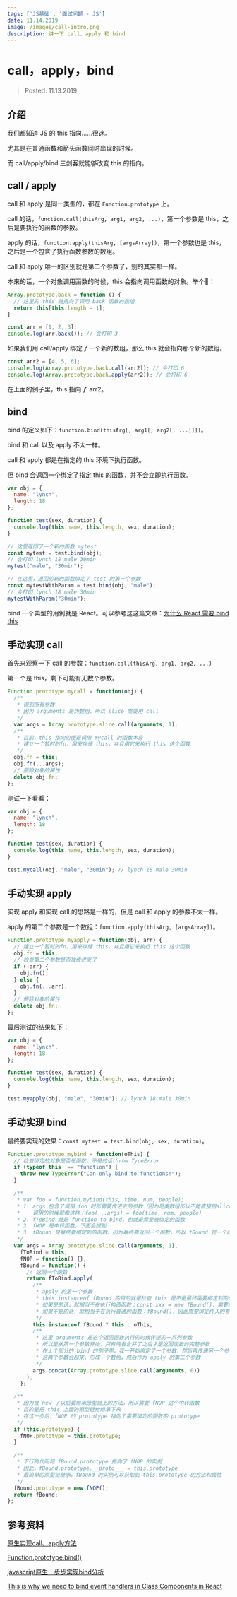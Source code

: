 ```yaml
---
tags: ['JS基础', '面试问题 - JS']
date: 11.14.2019
image: /images/call-intro.png
description: 讲一下 call、apply 和 bind
---
```


# call，apply，bind

> Posted: 11.13.2019

<Tag />

## 介绍

我们都知道 JS 的 this 指向……很迷。

尤其是在普通函数和箭头函数同时出现的时候。

而 call/apply/bind 三剑客就能够改变 this 的指向。

## call / apply

call 和 apply 是同一类型的，都在 `Function.prototype` 上。

call 的话，`function.call(thisArg, arg1, arg2, ...)`，第一个参数是 this，之后是要执行的函数的参数。

apply 的话，`function.apply(thisArg, [argsArray])`，第一个参数也是 this，之后是一个包含了执行函数参数的数组。

call 和 apply 唯一的区别就是第二个参数了，别的其实都一样。

本来的话，一个对象调用函数的时候，this 会指向调用函数的对象。举个🌰：

```javascript
Array.prototype.back = function () {
  // 这里的 this 就指向了调用 back 函数的数组
  return this[this.length - 1];
}

const arr = [1, 2, 3];
console.log(arr.back()); // 会打印 3
```

如果我们用 call/apply 绑定了一个新的数组，那么 this 就会指向那个新的数组。

```javascript
const arr2 = [4, 5, 6];
console.log(Array.prototype.back.call(arr2)); // 会打印 6
console.log(Array.prototype.back.apply(arr2)); // 会打印 6
```

在上面的例子里，this 指向了 arr2。

## bind

bind 的定义如下：`function.bind(thisArg[, arg1[, arg2[, ...]]])`。

bind 和 call 以及 apply 不太一样。

call 和 apply 都是在指定的 this 环境下执行函数。

但 bind 会返回一个绑定了指定 this 的函数，并不会立即执行函数。

```javascript
var obj = {
  name: "lynch",
  length: 18
};

function test(sex, duration) {
  console.log(this.name, this.length, sex, duration);
}

// 这里返回了一个新的函数 mytest
const mytest = test.bind(obj);
// 会打印 lynch 18 male 30min
mytest("male", "30min");

// 在这里，返回的新的函数绑定了 test 的第一个参数
const mytestWithParam = test.bind(obj, "male");
// 会打印 lynch 18 male 30min
mytestWithParam("30min");
```

bind 一个典型的用例就是 React。可以参考这这篇文章：[为什么 React 需要 bind this](/js-frameworks/react-bind.md)

## 手动实现 call

首先来观察一下 call 的参数：`function.call(thisArg, arg1, arg2, ...)`

第一个是 this，剩下可能有无数个参数。

```javascript
Function.prototype.mycall = function(obj) {
  /**
   * 得到所有参数
   * 因为 arguments 是伪数组，所以 slice 需要用 call
   */
  var args = Array.prototype.slice.call(arguments, 1);
  /**
   * 目前，this 指向的便是调用 mycall 的函数本身
   * 建立一个暂时的fn，用来存储 this，并且用它来执行 this 这个函数
   */
  obj.fn = this;
  obj.fn(...args);
  // 删除对象的属性
  delete obj.fn;
};
```

测试一下看看：

```javascript
var obj = {
  name: "lynch",
  length: 18
};

function test(sex, duration) {
  console.log(this.name, this.length, sex, duration);
}

test.mycall(obj, "male", "30min"); // lynch 18 male 30min
```

## 手动实现 apply

实现 apply 和实现 call 的思路是一样的，但是 call 和 apply 的参数不太一样。

apply 的第二个参数是一个数组：`function.apply(thisArg, [argsArray])`。

```javascript
Function.prototype.myapply = function(obj, arr) {
  // 建立一个暂时的fn，用来存储 this，并且用它来执行 this 这个函数
  obj.fn = this;
  // 检查第二个参数是否被传进来了
  if (!arr) {
    obj.fn();
  } else {
    obj.fn(...arr);
  }
  // 删除对象的属性
  delete obj.fn;
};
```

最后测试的结果如下：

```javascript
var obj = {
  name: "lynch",
  length: 18
};

function test(sex, duration) {
  console.log(this.name, this.length, sex, duration);
}

test.myapply(obj, "male", "30min"); // lynch 18 male 30min
```

## 手动实现 bind

最终要实现的效果：`const mytest = test.bind(obj, sex, duration)`。

```javascript
Function.prototype.mybind = function(oThis) {
  // 检查绑定的对象是否是函数，不是的话throw TypeError
  if (typeof this !== "function") {
    throw new TypeError("Can only bind to functions!");
  }

  /**
   * var foo = function.mybind(this, time, num, people);
   * 1. args 包含了调用 foo 时所需要传进去的参数（因为是类数组所以不能直接用slice）
   *    调用的时候就像这样：foo(...args) = foo(time, num, people)
   * 2. fToBind 就是 function to bind，也就是需要被绑定的函数
   * 3. fNOP 是中转函数，下面会提到
   * 3. fBound 是最终要绑定到的函数，因为最终要返回一个函数，所以 fBound 是一个函数
   */
  var args = Array.prototype.slice.call(arguments, 1),
    fToBind = this,
    fNOP = function() {},
    fBound = function() {
      // 返回一个函数
      return fToBind.apply(
        /**
         * apply 的第一个参数
         * this instanceof fBound 的目的就是检查 this 是不是最终需要绑定到的函数的实例
         * 如果是的话，就相当于在执行构造函数：const xxx = new fBound()，需要绑定的就是 fBound 的实例
         * 如果不是的话，就相当于在执行普通的函数：fBound()，因此需要绑定传入的参数
         */
        this instanceof fBound ? this : oThis,
        /**
         * 这里 arguments 是这个返回函数执行的时候传递的一系列参数
         * 所以是从第一个参数开始，只有两者合并了之后才是返回函数的完整参数
         * 在上个部分的 bind 的例子里，我一开始绑定了一个参数，然后再传递另一个参数
         * 这两个参数合起来，形成一个数组，然后作为 apply 的第二个参数
         */
        args.concat(Array.prototype.slice.call(arguments, 0))
      );
    };

  /**
   * 因为被 new 了以后要继承原型链上的方法，所以需要 fNOP 这个中转函数
   * 目的是把 this 上面的原型链给继承下来
   * 在这一步后，fNOP 的 prototype 指向了需要绑定的函数的 prototype
   */
  if (this.prototype) {
    fNOP.prototype = this.prototype;
  }

  /**
   * 下行的代码将 fBound.prototype 指向了 fNOP 的实例
   * 因此，fBound.prototype.__proto___ = this.prototype
   * 最简单的原型链继承，fBound 的实例可以获取到 this.prototype 的方法和属性
   */
  fBound.prototype = new fNOP();
  return fBound;
};
```

## 参考资料

[原生实现call、apply方法](https://blog.csdn.net/smallsun_229/article/details/80721758)

[Function.prototype.bind()](https://developer.mozilla.org/zh-CN/docs/Web/JavaScript/Reference/Global_Objects/Function/bind)

[javascript原生一步步实现bind分析](https://segmentfault.com/a/1190000007342882)

[This is why we need to bind event handlers in Class Components in React](https://www.freecodecamp.org/news/this-is-why-we-need-to-bind-event-handlers-in-class-components-in-react-f7ea1a6f93eb/)

<Chirpy />